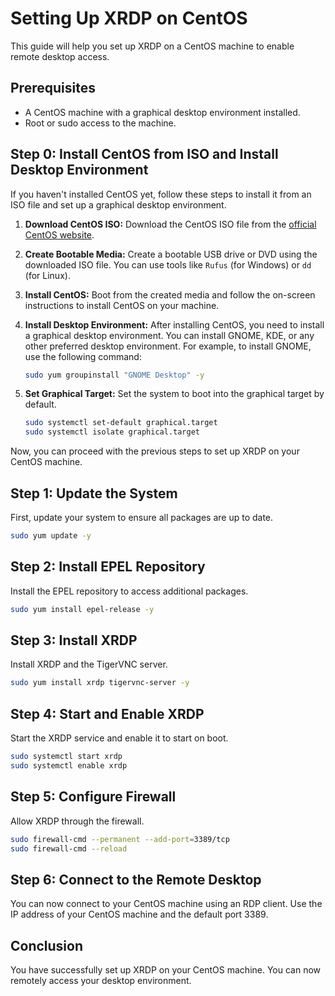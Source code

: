 # Setting Up XRDP on CentOS

This guide will help you set up XRDP on a CentOS machine to enable remote desktop access.

## Prerequisites

- A CentOS machine with a graphical desktop environment installed.
- Root or sudo access to the machine.

## Step 0: Install CentOS from ISO and Install Desktop Environment

If you haven't installed CentOS yet, follow these steps to install it from an ISO file and set up a graphical desktop environment.

1. **Download CentOS ISO:**
    Download the CentOS ISO file from the [official CentOS website](https://www.centos.org/download/).

2. **Create Bootable Media:**
    Create a bootable USB drive or DVD using the downloaded ISO file. You can use tools like `Rufus` (for Windows) or `dd` (for Linux).

3. **Install CentOS:**
    Boot from the created media and follow the on-screen instructions to install CentOS on your machine.

4. **Install Desktop Environment:**
    After installing CentOS, you need to install a graphical desktop environment. You can install GNOME, KDE, or any other preferred desktop environment. For example, to install GNOME, use the following command:

    ```bash
    sudo yum groupinstall "GNOME Desktop" -y
    ```

5. **Set Graphical Target:**
    Set the system to boot into the graphical target by default.

    ```bash
    sudo systemctl set-default graphical.target
    sudo systemctl isolate graphical.target
    ```

Now, you can proceed with the previous steps to set up XRDP on your CentOS machine.

## Step 1: Update the System

First, update your system to ensure all packages are up to date.

```bash
sudo yum update -y
```

## Step 2: Install EPEL Repository

Install the EPEL repository to access additional packages.

```bash
sudo yum install epel-release -y
```

## Step 3: Install XRDP

Install XRDP and the TigerVNC server.

```bash
sudo yum install xrdp tigervnc-server -y
```

## Step 4: Start and Enable XRDP

Start the XRDP service and enable it to start on boot.

```bash
sudo systemctl start xrdp
sudo systemctl enable xrdp
```

## Step 5: Configure Firewall

Allow XRDP through the firewall.

```bash
sudo firewall-cmd --permanent --add-port=3389/tcp
sudo firewall-cmd --reload
```

## Step 6: Connect to the Remote Desktop

You can now connect to your CentOS machine using an RDP client. Use the IP address of your CentOS machine and the default port 3389.

## Conclusion

You have successfully set up XRDP on your CentOS machine. You can now remotely access your desktop environment.
